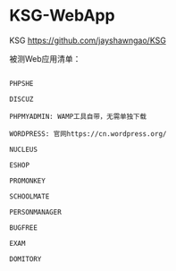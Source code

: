 KSG-WebApp
=================

KSG https://github.com/jayshawngao/KSG

被测Web应用清单：
~~~~~~~~~~~

PHPSHE 

DISCUZ

PHPMYADMIN: WAMP工具自带，无需单独下载

WORDPRESS: 官网https://cn.wordpress.org/

NUCLEUS

ESHOP

PROMONKEY

SCHOOLMATE

PERSONMANAGER

BUGFREE

EXAM

DOMITORY